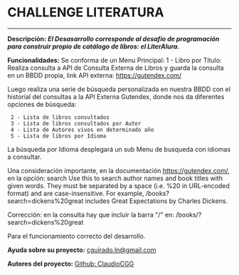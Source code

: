 # CHALLENGE LITERATURA
---
__Descripción:__
**_El Desasarrollo corresponde al desafío de programación para construir propio de catálogo de libros: el LiterAlura._**

__Funcionalidades:__
Se conforma de un Menu Principal:
     1 - Libro por Título: Realiza consulta a API de Consulta Externa de Libros y guarda la consulta en un BBDD propia, link API externa: 
          https://gutendex.com/

  Luego realiza una serie de búsqueda personalizada en nuestra BBDD con el historial del consultas a la API Externa Gutendex, donde nos da diferentes opciones de búsqueda:

     2 - Lista de libros consultados
     3 - Lista de libros consultados por Autor
     4 - Lista de Autores vivos en determinado año
     5 - Lista de libros por Idioma

  La búsqueda por Idioma desplegará un sub Menu de busqueda con idiomas a consultar.

  Una consideración importante, en la documentación https://gutendex.com/, en la opción:
      search
        Use this to search author names and book titles with given words. They must be separated by a space (i.e. %20 in URL-encoded format) and are case-insensitive. 
        For example, /books?search=dickens%20great includes Great Expectations by Charles Dickens.

  Corrección: en la consulta hay que incluir la barra "/" en:
                /books/?search=dickens%20great

Para el funcionamiento correcto del desarrollo.

__Ayuda sobre su proyecto:__
cguirado.ln@gmail.com

__Autores del proyecto:__
[Github: ClaudioCGG](https://github.com/ClaudioCGG)

